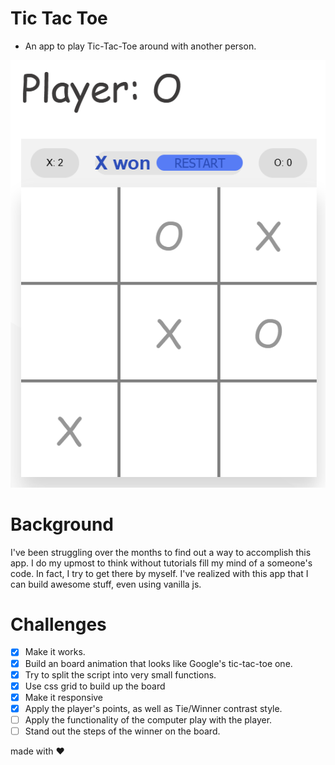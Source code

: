 # Tic Tac Toe

-  An app to play Tic-Tac-Toe around with another person.

![screenshot](./public/resources/screenshot.png)

# Background

I've been struggling over the months to find out a way to accomplish this app. I do my upmost to think without tutorials fill my mind of a someone's code. In fact, I try to get there by myself. I've realized with this app that I can build awesome stuff, even using vanilla js.

# Challenges

-  [x] Make it works.
-  [x] Build an board animation that looks like Google's tic-tac-toe one.
-  [x] Try to split the script into very small functions.
-  [x] Use css grid to build up the board
-  [x] Make it responsive
-  [x] Apply the player's points, as well as Tie/Winner contrast style.
-  [ ] Apply the functionality of the computer play with the player.
-  [ ] Stand out the steps of the winner on the board.

made with :heart:
